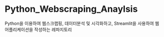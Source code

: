 # Python_Webscraping_Anaylsis
Python을 이용하여 웹스크랩핑, 데이터분석 및 시각화하고, Streamlit을 사용하여 웹어플리케이션을 작성하는 레파지토리
